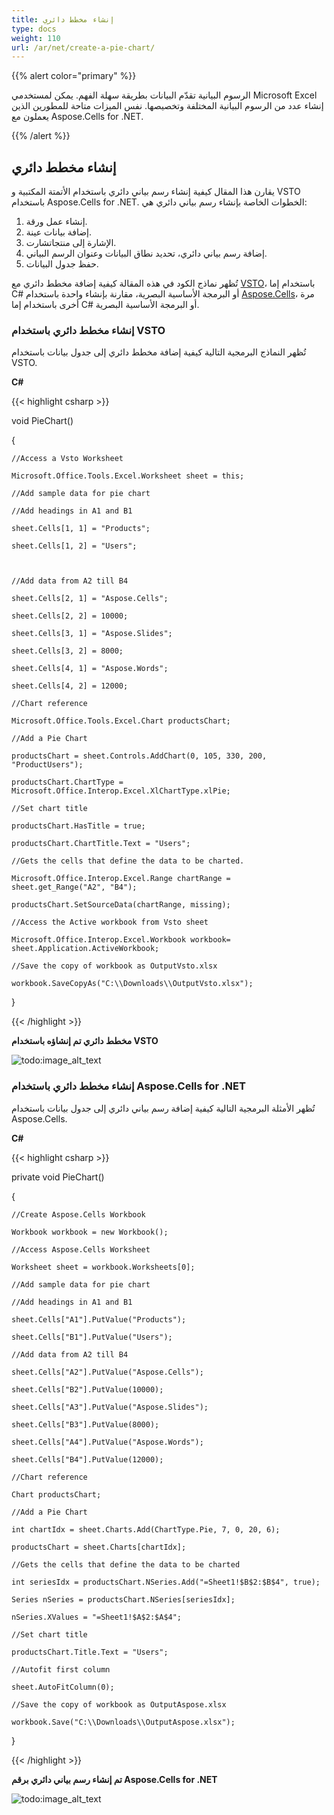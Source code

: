 ```yaml
---
title: إنشاء مخطط دائري
type: docs
weight: 110
url: /ar/net/create-a-pie-chart/
---
```


{{% alert color="primary" %}}

الرسوم البيانية تقدّم البيانات بطريقة سهلة الفهم. يمكن لمستخدمي Microsoft Excel إنشاء عدد من الرسوم البيانية المختلفة وتخصيصها. نفس الميزات متاحة للمطورين الذين يعملون مع Aspose.Cells for .NET.

{{% /alert %}}

## **إنشاء مخطط دائري**

يقارن هذا المقال كيفية إنشاء رسم بياني دائري باستخدام الأتمتة المكتبية و VSTO باستخدام Aspose.Cells for .NET.  الخطوات الخاصة بإنشاء رسم بياني دائري هي:

1. إنشاء عمل ورقة.
1. إضافة بيانات عينة.
1. الإشارة إلى منتجاتشارت.
1. إضافة رسم بياني دائري، تحديد نطاق البيانات وعنوان الرسم البياني.
1. حفظ جدول البيانات.

تُظهر نماذج الكود في هذه المقالة كيفية إضافة مخطط دائري مع [VSTO](/cells/ar/net/create-a-pie-chart/)، باستخدام إما C# أو البرمجة الأساسية البصرية، مقارنة بإنشاء واحدة باستخدام [Aspose.Cells](/cells/ar/net/create-a-pie-chart/)، مرة أخرى باستخدام إما C# أو البرمجة الأساسية البصرية.

### **إنشاء مخطط دائري باستخدام VSTO**

تُظهر النماذج البرمجية التالية كيفية إضافة مخطط دائري إلى جدول بيانات باستخدام VSTO.

**C#**

{{< highlight csharp >}}

 void PieChart()

{

    //Access a Vsto Worksheet

    Microsoft.Office.Tools.Excel.Worksheet sheet = this;

    //Add sample data for pie chart

    //Add headings in A1 and B1

    sheet.Cells[1, 1] = "Products";

    sheet.Cells[1, 2] = "Users";



    //Add data from A2 till B4

    sheet.Cells[2, 1] = "Aspose.Cells";

    sheet.Cells[2, 2] = 10000;

    sheet.Cells[3, 1] = "Aspose.Slides";

    sheet.Cells[3, 2] = 8000;

    sheet.Cells[4, 1] = "Aspose.Words";

    sheet.Cells[4, 2] = 12000;

    //Chart reference

    Microsoft.Office.Tools.Excel.Chart productsChart;

    //Add a Pie Chart

    productsChart = sheet.Controls.AddChart(0, 105, 330, 200, "ProductUsers");

    productsChart.ChartType = Microsoft.Office.Interop.Excel.XlChartType.xlPie;

    //Set chart title

    productsChart.HasTitle = true;

    productsChart.ChartTitle.Text = "Users";

    //Gets the cells that define the data to be charted.

    Microsoft.Office.Interop.Excel.Range chartRange = sheet.get_Range("A2", "B4");

    productsChart.SetSourceData(chartRange, missing);

    //Access the Active workbook from Vsto sheet

    Microsoft.Office.Interop.Excel.Workbook workbook= sheet.Application.ActiveWorkbook;

    //Save the copy of workbook as OutputVsto.xlsx

    workbook.SaveCopyAs("C:\\Downloads\\OutputVsto.xlsx");

}



{{< /highlight >}}

**مخطط دائري تم إنشاؤه باستخدام VSTO** 

![todo:image_alt_text](create-a-pie-chart_1.png)

### **إنشاء مخطط دائري باستخدام Aspose.Cells for .NET**

تُظهر الأمثلة البرمجية التالية كيفية إضافة رسم بياني دائري إلى جدول بيانات باستخدام Aspose.Cells.

**C#**

{{< highlight csharp >}}

 private void PieChart()

{

    //Create Aspose.Cells Workbook

    Workbook workbook = new Workbook();

    //Access Aspose.Cells Worksheet

    Worksheet sheet = workbook.Worksheets[0];

    //Add sample data for pie chart

    //Add headings in A1 and B1

    sheet.Cells["A1"].PutValue("Products");

    sheet.Cells["B1"].PutValue("Users");

    //Add data from A2 till B4

    sheet.Cells["A2"].PutValue("Aspose.Cells");

    sheet.Cells["B2"].PutValue(10000);

    sheet.Cells["A3"].PutValue("Aspose.Slides");

    sheet.Cells["B3"].PutValue(8000);

    sheet.Cells["A4"].PutValue("Aspose.Words");

    sheet.Cells["B4"].PutValue(12000);

    //Chart reference

    Chart productsChart;

    //Add a Pie Chart

    int chartIdx = sheet.Charts.Add(ChartType.Pie, 7, 0, 20, 6);

    productsChart = sheet.Charts[chartIdx];

    //Gets the cells that define the data to be charted

    int seriesIdx = productsChart.NSeries.Add("=Sheet1!$B$2:$B$4", true);

    Series nSeries = productsChart.NSeries[seriesIdx];

    nSeries.XValues = "=Sheet1!$A$2:$A$4";

    //Set chart title

    productsChart.Title.Text = "Users";

    //Autofit first column

    sheet.AutoFitColumn(0);

    //Save the copy of workbook as OutputAspose.xlsx

    workbook.Save("C:\\Downloads\\OutputAspose.xlsx");

}

{{< /highlight >}}

**تم إنشاء رسم بياني دائري برقم Aspose.Cells for .NET** 

![todo:image_alt_text](create-a-pie-chart_2.png)
